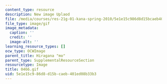 ```yaml
---
content_type: resource
description: New image Uplaod
file: /media/courses/res-21g-01-kana-spring-2010/5e1e15c986d8d15bcaeb401ed08b33b3_0466.gif
file_type: image/gif
image_metadata:
  caption: ''
  credit: ''
  image-alt: ''
learning_resource_types: []
ocw_type: OCWImage
parent_title: Hiragana "mo"
parent_type: SupplementalResourceSection
resourcetype: Image
title: 0466.gif
uid: 5e1e15c9-86d8-d15b-caeb-401ed08b33b3
---
```

